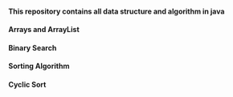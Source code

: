 #### This repository contains all data structure and algorithm in java

#### Arrays and ArrayList
#### Binary Search
#### Sorting Algorithm 
#### Cyclic Sort
